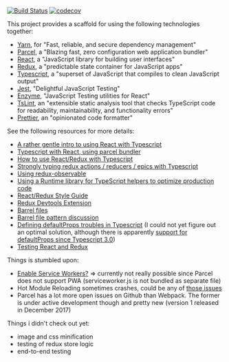 [![Build Status](https://travis-ci.org/luddwichr/react-playground.svg?branch=master)](https://travis-ci.org/luddwichr/react-playground)
[![codecov](https://codecov.io/gh/luddwichr/react-playground/branch/master/graph/badge.svg)](https://codecov.io/gh/luddwichr/react-playground)



This project provides a scaffold for using the following technologies together:
- [Yarn](https://yarnpkg.com/lang/en/), for "Fast, reliable, and secure dependency management"
- [Parcel](https://parceljs.org/), a "Blazing fast, zero configuration web application bundler"
- [React](https://reactjs.org/), a "JavaScript library for building user interfaces"
- [Redux](https://redux.js.org/), a "predictable state container for JavaScript apps"
- [Typescript](http://www.typescriptlang.org/), a "superset of JavaScript that compiles to clean JavaScript output"
- [Jest](https://jestjs.io/), "Delightful JavaScript Testing"
- [Enzyme](https://github.com/airbnb/enzyme), "JavaScript Testing utilities for React"
- [TsLint](https://palantir.github.io/tslint/), an "extensible static analysis tool that checks TypeScript code for readability, maintainability, and functionality errors"
- [Prettier](https://github.com/prettier/prettier), an "opinionated code formatter"

See the following resources for more details:
- [A rather gentle intro to using React with Typescript](https://github.com/Microsoft/TypeScript-React-Starter)
- [Typescript with React, using parcel bundler](https://github.com/adhrinae/ts-react-parcel)
- [How to use React/Redux with Typescript](https://github.com/piotrwitek/react-redux-typescript-guide)
- [Strongly typing redux actions / reducers / epics with Typescript](https://github.com/piotrwitek/typesafe-actions)
- [Using redux-observable](https://github.com/mitsuruog/react-redux-observable-typescript-sample)
- [Using a Runtime library for TypeScript helpers to optimize production code](https://github.com/Microsoft/tslib)
- [React/Redux Style Guide](https://gist.github.com/datchley/4e0d05c526d532d1b05bf9b48b174faf#file-react-redux-style-guide-md)
- [Redux Devtools Extension](https://github.com/zalmoxisus/redux-devtools-extension)
- [Barrel files](https://github.com/basarat/typescript-book/blob/master/docs/tips/barrel.md)
- [Barrel file pattern discussion](https://medium.com/@adrianfaciu/barrel-files-to-use-or-not-to-use-75521cd18e65)
- [Defining defaultProps troubles in Typescript](https://medium.com/@martin_hotell/react-typescript-and-defaultprops-dilemma-ca7f81c661c7)
  (I could not yet figure out an optimal solution, although there is apparently [support for defaultProps since Typescript 3.0](https://www.typescriptlang.org/docs/handbook/release-notes/typescript-3-0.html))
- [Testing React and Redux](https://hacks.mozilla.org/2018/04/testing-strategies-for-react-and-redux/)
  
Things is stumbled upon:
- [Enable Service Workers?](https://github.com/parcel-bundler/parcel/issues/331)
  => currently not really possible since Parcel does not support PWA (serviceworker.js is not bundled as separate file)
- Hot Module Reloading sometimes crashes, could be any of [those issues](https://github.com/parcel-bundler/parcel/issues?utf8=%E2%9C%93&q=is%3Aissue+is%3Aopen+HMR)
- Parcel has a lot more open issues on Github than Webpack. The former is under active development though and pretty new (version 1 released in December 2017)

Things i didn't check out yet:
- image and css minification
- testing of redux store logic
- end-to-end testing